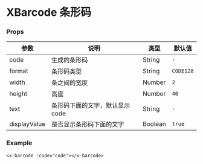 # XBarcode 条形码

### Props

| 参数 | 说明 | 类型 | 默认值 |
| --- | --- | --- | --- |
| code | 生成的条形码 | String | `-` |
| format | 条形码类型 | String | `CODE128` |
| width | 条之间的宽度 | Number | `2` |
| height | 高度 | Number | `40` |
| text | 条形码下面的文字，默认显示code | String | `-` |
| displayValue | 是否显示条形码下面的文字 | Boolean | `true` |

### Example

```vue
<x-barcode :code="code"></x-barcode>
```
